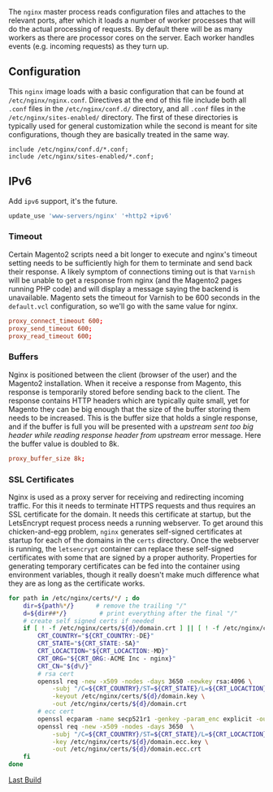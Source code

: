 The `nginx` master process reads configuration files and attaches to the relevant ports, after which it loads a number of worker processes that will do the actual processing of requests. By default there will be as many workers as there are processor cores on the server. Each worker handles events (e.g. incoming requests) as they turn up.

## Configuration

This `nginx` image loads with a basic configuration that can be found at `/etc/nginx/nginx.conf`. Directives at the end of this file include both all `.conf` files in the `/etc/nginx/conf.d/` directory, and all `.conf` files in the `/etc/nginx/sites-enabled/` directory. The first of these directories is typically used for general customization while the second is meant for site configurations, though they are basically treated in the same way.

```
include /etc/nginx/conf.d/*.conf;
include /etc/nginx/sites-enabled/*.conf;
```

## IPv6

Add `ipv6` support, it's the future.

```build.sh
update_use 'www-servers/nginx' '+http2 +ipv6'
```

### Timeout

Certain Magento2 scripts need a bit longer to execute and nginx's timeout setting needs to be sufficiently high for them to terminate and send back their response. A likely symptom of connections timing out is that `Varnish` will be unable to get a response from nginx (and the Magento2 pages running PHP code) and will display a message saying the backend is unavailable. Magento sets the timeout for Varnish to be 600 seconds in the `default.vcl` configuration, so we'll go with the same value for nginx.

```etc/nginx/nginx.conf
proxy_connect_timeout 600;
proxy_send_timeout 600;
proxy_read_timeout 600;
```

### Buffers

Nginx is positioned between the client (browser of the user) and the Magento2 installation. When it receive a response from Magento, this response is temporarily stored before sending back to the client. The response contains HTTP headers which are typically quite small, yet for Magento they can be big enough that the size of the buffer storing them needs to be increased. This is the buffer size that holds a single response, and if the buffer is full you will be presented with a *upstream sent too big header while reading response header from upstream* error message. Here the buffer value is doubled to 8k.

```etc/nginx/nginx.conf
proxy_buffer_size 8k;
```

### SSL Certificates

Nginx is used as a proxy server for receiving and redirecting incoming traffic. For this it needs to terminate HTTPS requests and thus requires an SSL certificate for the domain. It needs this certificate at startup, but the LetsEncrypt request process needs a running webserver. To get around this chicken-and-egg problem, `nginx` generates self-signed certificates at startup for each of the domains in the `certs` directory. Once the webserver is running, the `letsencrypt` container can replace these self-signed certificates with some that are signed by a proper authority. Properties for generating temporary certificates can be fed into the container using environment variables, though it really doesn't make much difference what they are as long as the certificate works.

```bash
for path in /etc/nginx/certs/*/ ; do
    dir=${path%*/}      # remove the trailing "/"
    d=${dir##*/}         # print everything after the final "/"
    # create self signed certs if needed
    if [ ! -f /etc/nginx/certs/${d}/domain.crt ] || [ ! -f /etc/nginx/certs/${d}/domain.key ]; then
        CRT_COUNTRY="${CRT_COUNTRY:-DE}"
        CRT_STATE="${CRT_STATE:-SA}"
        CRT_LOCACTION="${CRT_LOCACTION:-MD}"
        CRT_ORG="${CRT_ORG:-ACME Inc - nginx}"
        CRT_CN="${d%/}"
        # rsa cert
        openssl req -new -x509 -nodes -days 3650 -newkey rsa:4096 \
            -subj "/C=${CRT_COUNTRY}/ST=${CRT_STATE}/L=${CRT_LOCACTION}/O=${CRT_ORG}/CN=${CRT_CN}" \
            -keyout /etc/nginx/certs/${d}/domain.key \
            -out /etc/nginx/certs/${d}/domain.crt
        # ecc cert
        openssl ecparam -name secp521r1 -genkey -param_enc explicit -out /etc/nginx/certs/${d}/domain.ecc.key
        openssl req -new -x509 -nodes -days 3650  \
            -subj "/C=${CRT_COUNTRY}/ST=${CRT_STATE}/L=${CRT_LOCACTION}/O=${CRT_ORG}/CN=${CRT_CN}" \
            -key /etc/nginx/certs/${d}/domain.ecc.key \
            -out /etc/nginx/certs/${d}/domain.ecc.crt
    fi
done

```
[Last Build][packages]

[Nginx]: http://nginx.org/
[packages]: PACKAGES.md
